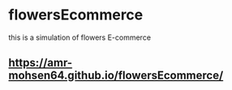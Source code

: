 # flowersEcommerce
this is a simulation of flowers E-commerce

## https://amr-mohsen64.github.io/flowersEcommerce/
